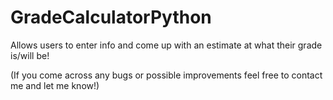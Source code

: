 # GradeCalculatorPython

Allows users to enter info and come up with an estimate at what their grade is/will be!

(If you come across any bugs or possible improvements feel free to contact me and let me know!)

